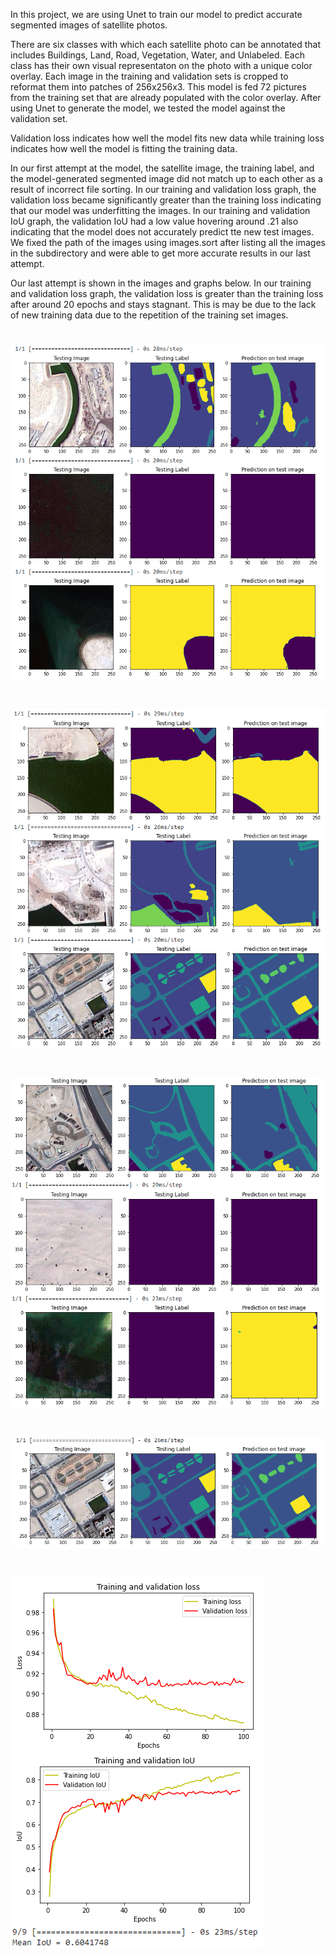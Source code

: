 In this project, we are using Unet to train our model to predict accurate segmented images of satellite photos. 

There are six classes with which each satellite photo can be annotated that includes Buildings, Land, Road, Vegetation, Water, and Unlabeled. Each class has their own visual representaton on the photo with a unique color overlay. Each image in the training and validation sets is cropped to reformat them into patches of 256x256x3.  This model is fed 72 pictures from the training set that are already populated with the color overlay. After using Unet to generate the model, we tested the model against the validation set. 

Validation loss indicates how well the model fits new data while training loss indicates how well the model is fitting the training data. 

In our first attempt at the model, the satellite image, the training label, and the model-generated segmented image did not match up to each other as a result of incorrect file sorting. In our training and validation loss graph, the validation loss became significantly greater than the training loss indicating that our model was underfitting the images. In our training and validation IoU graph, the validation IoU had a low value hovering around .21 also indicating that the model does not accurately predict tte new test images. We fixed the path of the images using images.sort after listing all the images in the subdirectory and were able to get more accurate results in our last attempt.

Our last attempt is shown in the images and graphs below. In our training and validation loss graph, the validation loss is greater than the training loss after around 20 epochs and stays stagnant. This is may be due to the lack of new training data due to the repetition of the training set images.

# ![validationset1](val1.png?raw=true "segmentedimages") 
# ![validationset2](val2.png?raw=true "segmentedimages") 
# ![validationset3](val3.png?raw=true "segmentedimages") 
# ![validationset4](val4.png?raw=true "segmentedimages") 
# ![tvgraphs](tvgraphs.png?raw=true "trainingvalidationgraphs") 
